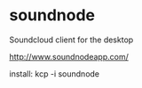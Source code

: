 # soundnode
Soundcloud client for the desktop

http://www.soundnodeapp.com/

install:
kcp -i soundnode
